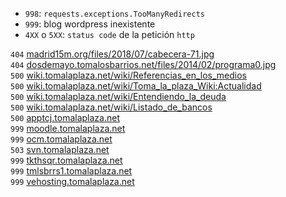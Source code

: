 * `998`: `requests.exceptions.TooManyRedirects`
* `999`: blog wordpress inexistente
* `4XX` o `5XX`: `status code` de la petición `http`

`404` [madrid15m.org/files/2018/07/cabecera-71.jpg](http://madrid15m.org/files/2018/07/cabecera-71.jpg)  
`404` [dosdemayo.tomalosbarrios.net/files/2014/02/programa0.jpg](https://dosdemayo.tomalosbarrios.net/files/2014/02/programa0.jpg)  
`500` [wiki.tomalaplaza.net/wiki/Referencias_en_los_medios](http://wiki.tomalaplaza.net/wiki/Referencias_en_los_medios)  
`500` [wiki.tomalaplaza.net/wiki/Toma_la_plaza_Wiki:Actualidad](http://wiki.tomalaplaza.net/wiki/Toma_la_plaza_Wiki:Actualidad)  
`500` [wiki.tomalaplaza.net/wiki/Entendiendo_la_deuda](http://wiki.tomalaplaza.net/wiki/Entendiendo_la_deuda)  
`500` [wiki.tomalaplaza.net/wiki/Listado_de_bancos](http://wiki.tomalaplaza.net/wiki/Listado_de_bancos)  
`500` [apptcj.tomalaplaza.net](https://apptcj.tomalaplaza.net)  
`999` [moodle.tomalaplaza.net](https://moodle.tomalaplaza.net)  
`999` [ocm.tomalaplaza.net](https://ocm.tomalaplaza.net)  
`503` [svn.tomalaplaza.net](https://svn.tomalaplaza.net)  
`999` [tkthsqr.tomalaplaza.net](https://tkthsqr.tomalaplaza.net)  
`999` [tmlsbrrs1.tomalaplaza.net](https://tmlsbrrs1.tomalaplaza.net)  
`999` [vehosting.tomalaplaza.net](https://vehosting.tomalaplaza.net)  
